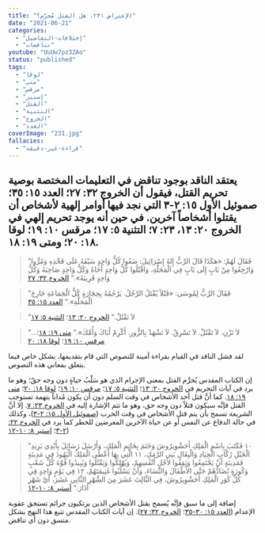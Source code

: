 ```yaml
---
title: "الإعتراض ٢٣١، هل القتل مُحرَّم؟"
date: "2021-06-21"
categories:
  - "إختلافات-التفاصيل"
  - "تناقضات"
youtube: "UuUw7pz3ZAo"
status: "published"
tags:
  - "لوقا"
  - "متى"
  - "مرقس"
  - "إستير"
  - "القتل"
  - "التثنية"
  - "الخروج"
  - "العدد"
coverImage: "231.jpg"
fallacies:
  - "قراءة-غير-دقيقة"
---
```


## **يعتقد الناقد بوجود تناقض في التعليمات المختصة بوصية تحريم القتل، فيقول أن الخروج ٣٢: ٢٧؛ العدد ١٥: ٣٥؛ صموئيل الأول ١٥: ٢-٣ التي نجد فيها أوامر إلهية لأشخاص أن يقتلوا أشخاصاً آخرين. في حين أنه يوجد تحريم إلهي في الخروج ٢٠: ١٣، ٢٣: ٧؛ التثنية ٥: ١٧؛ مرقس ١٠: ١٩؛ لوقا ١٨: ٢٠؛ ومتى ١٩: ١٨.**

> ”فَقَالَ لَهُمْ: «هكَذَا قَالَ الرَّبُّ إِلهُ إِسْرَائِيلَ: ضَعُوا كُلُّ وَاحِدٍ سَيْفَهُ عَلَى فَخْذِهِ وَمُرُّوا وَارْجِعُوا مِنْ بَابٍ إِلَى بَابٍ فِي الْمَحَلَّةِ، وَاقْتُلُوا كُلُّ وَاحِدٍ أَخَاهُ وَكُلُّ وَاحِدٍ صَاحِبَهُ وَكُلُّ وَاحِدٍ قَرِيبَهُ».“ [الخروج ٣٢: ٢٧](https://my.bible.com/bible/101/EXO.32.27)

> ”فَقَالَ الرَّبُّ لِمُوسَى: «قَتْلاً يُقْتَلُ الرَّجُلُ. يَرْجُمُهُ بِحِجَارَةٍ كُلُّ الْجَمَاعَةِ خَارِجَ الْمَحَلَّةِ».“ [العدد ١٥: ٣٥](https://my.bible.com/bible/101/NUM.15.35)

> ”لاَ تَقْتُلْ.“ [الخروج ٢٠: ١٣](https://my.bible.com/bible/101/EXO.20.13)؛ [التثنية ٥: ١٧](https://my.bible.com/bible/101/DEU.5.)

> ”…لاَ تَزْنِ. لاَ تَقْتُلْ. لاَ تَسْرِقْ. لاَ تَشْهَدْ بِالزُّورِ. أَكْرِمْ أَبَاكَ وَأُمَّكَ».“ [متى ١٩: ١٨](https://my.bible.com/bible/101/MAT.19.18)؛ [مرقس ١٠: ١٩](https://my.bible.com/bible/101/MRK.10.19)؛ [لوقا ١٨: ٢٠](https://my.bible.com/bible/101/LUK.18.20)

لقد فشل الناقد في القيام بقراءة أمينة للنصوص التي قام بتقديمها، بشكل خاص فيما يتعلق بمعاني هذه النصوص.

إن الكتاب المقدس يُحرِّم القتل بمعنى الإجرام الذي هو سَلْبُ حياةٍ دون وجه حقّ؛ وهو ما يرد في آيات التحريم في [الخروج ٢٠: ١٣](https://my.bible.com/bible/101/EXO.20.13)؛ [التثنية ٥: ١٧](https://my.bible.com/bible/101/DEU.5.)؛ [مرقس ١٠: ١٩](https://my.bible.com/bible/101/MRK.10.19)؛ [لوقا ١٨: ٢٠](https://my.bible.com/bible/101/LUK.18.20)؛ [متى ١٩: ١٨](https://my.bible.com/bible/101/MAT.19.18). كما أنَّ قتل أحد الأشخاص في وقت السلم دون أن يكون مُداناً بتهمة تستوجب القتل فإنَّه سيكون قتلاً دون وجه حق، وهو ما تتم الإشارة إليه في [الخروج ٢٣: ٧](https://my.bible.com/bible/101/EXO.32.7). إلا أنَّ الشريعة تسمح بأن يتم قتل الأشخاص في وقت الحرب ([صموئيل الأول ١٥: ٢-٣](https://my.bible.com/bible/101/1SA.15.2-3))، وكذلك في حالة الدفاع عن النفس أو عن حياة الآخرين المعرضين للخطر كما يرد في [الخروج ٢٢: ٢-٣](https://my.bible.com/bible/101/EXO.22.2-3)؛ [إستير ٨: ١٠-١٢](https://my.bible.com/bible/101/EST.8.10-12))

> ”١٠ فَكَتَبَ بِاسْمِ الْمَلِكِ أَحَشْوِيرُوشَ وَخَتَمَ بِخَاتِمِ الْمَلِكِ، وَأَرْسَلَ رَسَائِلَ بِأَيْدِي بَرِيدِ الْخَيْلِ رُكَّابِ الْجِيَادِ وَالْبِغَالِ بَنِي الرَّمَكِِ، ١١ الَّتِي بِهَا أَعْطَى الْمَلِكُ الْيَهُودَ فِي مَدِينَةٍ فَمَدِينَةٍ أَنْ يَجْتَمِعُوا وَيَقِفُوا لأَجْلِ أَنْفُسِهِمْ، وَيُهْلِكُوا وَيَقْتُلُوا وَيُبِيدُوا قُوَّةَ كُلِّ شَعْبٍ وَكُورَةٍ تُضَادُّهُمْ حَتَّى الأَطْفَالَ وَالنِّسَاءَ، وَأَنْ يَسْلُبُوا غَنِيمَتَهُمْ، ١٢ فِي يَوْمٍ وَاحِدٍ فِي كُلِّ كُوَرِ الْمَلِكِ أَحَشْوِيرُوشَ، فِي الثَّالِثَ عَشَرَ مِنَ الشَّهْرِ الثَّانِي عَشَرَ، أَيْ شَهْرِ أَذَارَ.“ [أستير ٨: ١٠-١٢](https://my.bible.com/bible/101/EST.8.10-12)

إضافة إلى ما سبق فإنَّه يُسمح بقتل الأشخاص الذين يرتكبون جرائم تستحق عقوبة الإعدام ([العدد ١٥: ٣٠-٣٥](https://my.bible.com/bible/101/NUM.15.30-35)؛ [الخروج ٣٢: ٢٧](https://my.bible.com/bible/101/EXO.32.27)). إن آيات الكتاب المقدس تتبع هذا النهج بشكل متسق دون أي تناقض.

